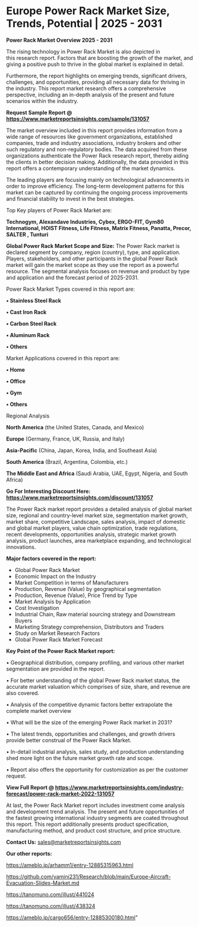 # Europe Power Rack Market Size, Trends, Potential | 2025 - 2031

<Strong> Power Rack Market Overview 2025 - 2031</strong>

The rising technology in Power Rack Market is also depicted in this research report. Factors that are boosting the growth of the market, and giving a positive push to thrive in the global market is explained in detail.

Furthermore, the report highlights on emerging trends, significant drivers, challenges, and opportunities, providing all necessary data for thriving in the industry. This report market research offers a comprehensive perspective, including an in-depth analysis of the present and future scenarios within the industry.

<strong>Request Sample Report @ <a href=https://www.marketreportsinsights.com/sample/131057>https://www.marketreportsinsights.com/sample/131057</a></strong>

The market overview included in this report provides information from a wide range of resources like government organizations, established companies, trade and industry associations, industry brokers and other such regulatory and non-regulatory bodies. The data acquired from these organizations authenticate the Power Rack research report, thereby aiding the clients in better decision making. Additionally, the data provided in this report offers a contemporary understanding of the market dynamics.

The leading players are focusing mainly on technological advancements in order to improve efficiency. The long-term development patterns for this market can be captured by continuing the ongoing process improvements and financial stability to invest in the best strategies.

Top Key players of Power Rack Market are:

<strong>Technogym, Alexandave Industries, Cybex, ERGO-FIT, Gym80 International, HOIST Fitness, Life Fitness, Matrix Fitness, Panatta, Precor, SALTER , Tunturi</strong>

<strong><b>Global Power Rack Market Scope and Size:</b></strong>
The Power Rack market is declared segment by company, region (country), type, and application. Players, stakeholders, and other participants in the global Power Rack market will gain the market scope as they use the report as a powerful resource. The segmental analysis focuses on revenue and product by type and application and the forecast period of 2025-2031.

Power Rack Market Types covered in this report are:

<strong>• Stainless Steel Rack

• Cast Iron Rack

• Carbon Steel Rack

• Aluminum Rack

• Others</strong>

Market Applications covered in this report are:

<strong>• Home

• Office

• Gym

• Others</strong> 

Regional Analysis

<strong>North America</strong> (the United States, Canada, and Mexico)

<strong>Europe</strong> (Germany, France, UK, Russia, and Italy)

<strong>Asia-Pacific</strong> (China, Japan, Korea, India, and Southeast Asia)

<strong>South America</strong> (Brazil, Argentina, Colombia, etc.)

<strong>The Middle East and Africa</strong> (Saudi Arabia, UAE, Egypt, Nigeria, and South Africa)

<strong>Go For Interesting Discount Here: <a href=https://www.marketreportsinsights.com/discount/131057>https://www.marketreportsinsights.com/discount/131057</a></strong>

The Power Rack market report provides a detailed analysis of global market size, regional and country-level market size, segmentation market growth, market share, competitive Landscape, sales analysis, impact of domestic and global market players, value chain optimization, trade regulations, recent developments, opportunities analysis, strategic market growth analysis, product launches, area marketplace expanding, and technological innovations.

<strong><b>Major factors covered in the report:</b></strong>
<ul>
  <li>Global Power Rack Market </li>
  <li>Economic Impact on the Industry</li>
  <li>Market Competition in terms of Manufacturers</li>
  <li>Production, Revenue (Value) by geographical segmentation</li>
  <li>Production, Revenue (Value), Price Trend by Type</li>
  <li>Market Analysis by Application</li>
  <li>Cost Investigation</li>
  <li>Industrial Chain, Raw material sourcing strategy and Downstream Buyers</li>
  <li>Marketing Strategy comprehension, Distributors and Traders</li>
  <li>Study on Market Research Factors</li>
  <li>Global Power Rack Market Forecast</li>
</ul>

<strong><b>Key Point of the Power Rack Market report:</b></strong>

• Geographical distribution, company profiling, and various other market segmentation are provided in the report.

• For better understanding of the global Power Rack market status, the accurate market valuation which comprises of size, share, and revenue are also covered.

• Analysis of the competitive dynamic factors better extrapolate the complete market overview

• What will be the size of the emerging Power Rack market in 2031?

• The latest trends, opportunities and challenges, and growth drivers provide better construal of the Power Rack Market.

• In-detail industrial analysis, sales study, and production understanding shed more light on the future market growth rate and scope.

• Report also offers the opportunity for customization as per the customer request.

<strong><b>View Full Report @ <a href=https://www.marketreportsinsights.com/industry-forecast/power-rack-market-2022-131057>https://www.marketreportsinsights.com/industry-forecast/power-rack-market-2022-131057</a></b></strong>


At last, the Power Rack Market report includes investment come analysis and development trend analysis. The present and future opportunities of the fastest growing international industry segments are coated throughout this report. This report additionally presents product specification, manufacturing method, and product cost structure, and price structure.

<strong>Contact Us:</strong>
sales@marketreportsinsights.com

<strong>Our other reports:</strong>

<a href=https://ameblo.jp/arhamm1/entry-12885315963.html>https://ameblo.jp/arhamm1/entry-12885315963.html</a>

<a href=https://github.com/yamini231/Research/blob/main/Europe-Aircraft-Evacuation-Slides-Market.md>https://github.com/yamini231/Research/blob/main/Europe-Aircraft-Evacuation-Slides-Market.md</a>

<a href=https://tanomuno.com/illust/441024>https://tanomuno.com/illust/441024</a>

<a href=https://tanomuno.com/illust/438324>https://tanomuno.com/illust/438324</a>

<a href=https://ameblo.jp/cargo656/entry-12885300180.html>https://ameblo.jp/cargo656/entry-12885300180.html</a>"
